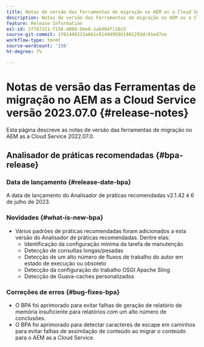 ```yaml
---
title: Notas de versão das Ferramentas de migração no AEM as a Cloud Service versão 2023.07.0
description: Notas de versão das Ferramentas de migração no AEM as a Cloud Service versão 2022.07.0
feature: Release Information
exl-id: 2f787321-f156-480d-bbe8-1a6d04f110c5
source-git-commit: 1f01408223a661c0149d959b1901293dc91ed7ee
workflow-type: tm+mt
source-wordcount: '156'
ht-degree: 7%

---
```


# Notas de versão das Ferramentas de migração no AEM as a Cloud Service versão 2023.07.0 {#release-notes}

Esta página descreve as notas de versão das ferramentas de migração no AEM as a Cloud Service 2022.07.0.

## Analisador de práticas recomendadas {#bpa-release}

### Data de lançamento {#release-date-bpa}

A data de lançamento do Analisador de práticas recomendadas v2.1.42 é 6 de julho de 2023.

### Novidades {#what-is-new-bpa}

* Vários padrões de práticas recomendadas foram adicionados a esta versão do Analisador de práticas recomendadas. Dentre elas:
   * Identificação da configuração mínima da tarefa de manutenção
   * Detecção de consultas longas/pesadas
   * Detecção de um alto número de fluxos de trabalho do autor em estado de execução ou obsoleto
   * Detecção da configuração do trabalho OSGI Apache Sling
   * Detecção de Guava-caches personalizados

### Correções de erros {#bug-fixes-bpa}

* O BPA foi aprimorado para evitar falhas de geração de relatório de memória insuficiente para relatórios com um alto número de conclusões.
* O BPA foi aprimorado para detectar caracteres de escape em caminhos para evitar falhas de assimilação de conteúdo ao migrar o conteúdo para o AEM as a Cloud Service.
